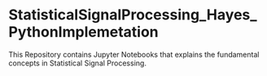# StatisticalSignalProcessing_Hayes_PythonImplemetation
This Repository contains Jupyter Notebooks that explains the fundamental concepts in Statistical Signal Processing. 
